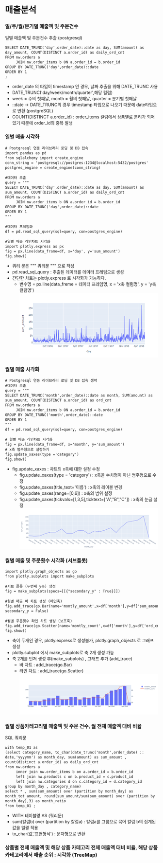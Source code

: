 # 매출분석

### 일/주/월/분기별 매출액 및 주문건수
일별 매출액 및 주문건수 추출 (postgresql)

```
SELECT DATE_TRUNC('day',order_date)::date as day, SUM(amount) as day_amount, COUNT(DISTINCT a.order_id) as daily_ord_cnt
FROM nw.orders a
     JOIN nw.order_items b ON a.order_id = b.order_id 
GROUP BY DATE_TRUNC('day',order_date)::date
ORDER BY 1
;
```
- order_date 의 타입이 timestamp 인 경우, 날짜 추출을 위해 DATE_TRUNC 사용
- DATE_TRUNC('day/week/month/quarter',해당 컬럼)
- week = 주의 첫째날, month = 월의 첫째날, quarter = 분기별 첫째날
- ::date -> DATE_TRUNC의 경우 timestamp 타입으로 나오기 때문에 date타입으로 변환 (postgreSQL)
- COUNT(DISTINCT a.order_id) : order_items 컬럼에서 상품별로 분리가 되어있기 때문에 order_id의 중복 발생
  

### 일별 매출 시각화

```
# Postgresql 연동 라이브러리 로딩 및 DB 접속
import pandas as pd
from sqlalchemy import create_engine
conn_string = 'postgresql://postgres:1234@localhost:5432/postgres'
postgres_engine = create_engine(conn_string)

#데이터 추출
query = """
SELECT DATE_TRUNC('day',order_date)::date as day, SUM(amount) as sum_amount, COUNT(DISTINCT a.order_id) as daily_ord_cnt
FROM nw.orders a
     JOIN nw.order_items b ON a.order_id = b.order_id 
GROUP BY DATE_TRUNC('day',order_date)::date
ORDER BY 1
"""

#데이터 프레임화
df = pd.read_sql_query(sql=query, con=postgres_engine)

#일별 매출 라인차트 시각화
import plotly.express as px
fig = px.line(data_frame=df, x='day', y='sum_amount')
fig.show()
```
- 쿼리 문은 """ 쿼리문 """ 으로 작성
- pd.read_sql_query : 추출된 데이터를 데이터 프레임으로 생성
- 간단한 차트는 plotly.express 로 시각화가 가능하다.
  - 변수명 = px.line(data_freme = 데이터 프레임명, x = 'x축 컬럼명', y = 'y축 컬럼명')
![일별라인차트](https://github.com/applesatang/TIL/blob/main/%EC%82%AC%EB%A1%80%EB%A1%9C%20%EB%B0%B0%EC%9A%B0%EB%8A%94%20SQL/img/001.png)

### 월별 매출 시각화
```
# Postgresql 연동 라이브러리 로딩 및 DB 접속 생략
#데이터 추출
query = """
SELECT DATE_TRUNC('month',order_date)::date as month, SUM(amount) as sum_amount, COUNT(DISTINCT a.order_id) as ord_cnt
FROM nw.orders a
     JOIN nw.order_items b ON a.order_id = b.order_id 
GROUP BY DATE_TRUNC('month',order_date)::date
ORDER BY 1
"""
df = pd.read_sql_query(sql=query, con=postgres_engine)

# 월별 매출 라인차트 시각화
fig = px.line(data_frame=df, x='month', y='sum_amount')
# x축 범주형으로 설정하기
fig.update_xaxes(type ='category')
fig.show()
```
- fig.update_xaxes : 차트의 x축에 대한 설정 수정
  - fig.update_xaxes(type = 'category') : x축을 수치형이 아닌 범주형으로 수정
  - fig.update_xaxes(title_text='이름') : x축의 레이블 변경
  - fig.update_xaxes(range=[0,6]) : x축의 범위 설정
  - fig.update_xaxes(tickvals=[1,3,5],ticktext=["A","B","C"]) : x축의 눈금 설정
![월별라인차트](https://github.com/applesatang/TIL/blob/main/%EC%82%AC%EB%A1%80%EB%A1%9C%20%EB%B0%B0%EC%9A%B0%EB%8A%94%20SQL/img/002.png)


### 월별 매출 및 주문횟수 시각화 (서브플롯)
```
import plotly.graph_objects as go
from plotly.subplots import make_subplots

#서브 플롯 (두번째 y축) 생성
fig = make_subplots(specs=[[{"secondary_y" : True}]])

#월별 매출 바 차트 생성 (메인축)
fig.add_trace(go.Bar(name='montly_amount',x=df['month'],y=df['sum_amount']), secondary_y = False)

#월별 주문횟수 라인 차트 생성 (보조축)
fig.add_trace(go.Scatter(name='montly_count',x=df['month'],y=df['ord_cnt']),secondary_y=True)
fig.show()

```
- 축이 두개인 경우, plotly.express로 생성불가, plotly.graph_objects 로 그래프 생성
- plotly.subplot 에서 make_subplots로 축 2개 생성 가능
- 축 2개를 먼저 생성 후(make_subplots) , 그래프 추가 (add_trace)
  - 바 차트 : add_trace(go.Bar)
  - 라인 차트 : add_trace(go.Scatter)
![월별차트서브플롯](https://github.com/applesatang/TIL/blob/main/%EC%82%AC%EB%A1%80%EB%A1%9C%20%EB%B0%B0%EC%9A%B0%EB%8A%94%20SQL/img/003.png)


### 월별 상품카테고리별 매출액 및 주문 건수, 월 전체 매출액 대비 비율
SQL 쿼리문
```
with temp_01 as 
(select category_name, to_char(date_trunc('month',order_date) :: date,'yyyymm') as month_day, sum(amount) as sum_amount , count(distinct a.order_id) as daily_ord_cnt
from nw.orders a
     inner join nw.order_items b on a.order_id = b.order_id 
     left join nw.products c on b.product_id = c.product_id 
     left join nw.categories d on c.category_id = d.category_id 
group by month_day , category_name)
select * , sum(sum_amount) over (partition by month_day) as month_tot_amount, round(sum_amount/sum(sum_amount) over (partition by month_day),3) as month_ratio
from temp_01 ;
```
- WITH 테이블명 AS (쿼리문)
- sum(칼럼b) over (partition by 칼럼a) : 칼럼a를 그룹으로 묶어 칼럼 b의 집계된 값을 일괄 적용
- to_char(값,'표현형식') : 문자형으로 변환


### 상품별 전체 매출액 및 해당 상품 카테고리 전체 매출액 대비 비율, 해당 상품카테고리에서 매출 순위 : 시각화 (TreeMap)